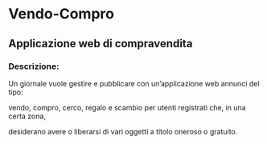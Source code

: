 # Vendo-Compro
## Applicazione web di compravendita
### Descrizione: 
Un giornale vuole gestire e pubblicare con un’applicazione web annunci del tipo: 

vendo, compro, cerco, regalo e scambio per utenti registrati che, in una certa zona,

desiderano avere o liberarsi di vari oggetti a titolo oneroso o gratuito.
